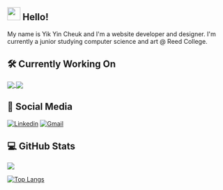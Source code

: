 ## <img src="https://raw.githubusercontent.com/MartinHeinz/MartinHeinz/master/wave.gif" width="30px" height="30px" />  Hello!
My name is Yik Yin Cheuk and I'm a website developer and designer. I'm currently a junior studying computer science and art @ Reed College.

## 🛠️ Currently Working On
<a href="https://github.com/ycheuk/genshin-guide">
  <img align="center" src="https://github-readme-stats.vercel.app/api/pin/?username=ycheuk&repo=genshin-guide&title_color=ffffff&text_color=c9cacc&icon_color=2bbc8a&bg_color=1d1f21" />
</a>

<a href="https://github.com/ycheuk/study-time">
  <img align="center" src="https://github-readme-stats.vercel.app/api/pin/?username=ycheuk&repo=study-time&title_color=ffffff&text_color=c9cacc&icon_color=2bbc8a&bg_color=1d1f21" />
</a>

## 🔗 Social Media
[![Linkedin](https://img.shields.io/badge/-LinkedIn-blue?&logo=Linkedin&logoColor=white)](https://www.linkedin.com/in/ycheuk/)
[![Gmail](https://img.shields.io/badge/-Gmail-c14438?&logo=Gmail&logoColor=white)](mailto:ycheuk03@gmail.com)

## 💻 GitHub Stats
<a href="https://git.io/streak-stats">
  <img src="https://github-readme-streak-stats.herokuapp.com?user=ycheuk&theme=neon-dark&hide_border=true&date_format=M%20j%5B%2C%20Y%5D"/>
</a>

[![Top Langs](https://github-readme-stats.vercel.app/api/top-langs/?username=ycheuk)](https://github.com/anuraghazra/github-readme-stats)



<!-- <a href="https://github.com/ycheuk"><img align="center" src="https://github-readme-stats.vercel.app/api/top-langs/?username=ycheuk&hide=java,html,tex&title_color=ffffff&text_color=c9cacc&icon_color=2bbc8a&bg_color=1d1f21&langs_count=3" /></a> -->

